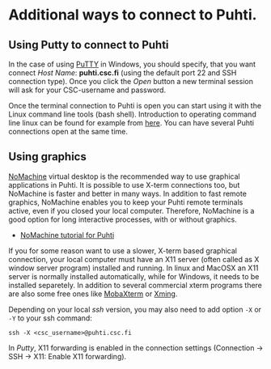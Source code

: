# Additional ways to connect to Puhti.


## Using Putty to connect to Puhti

In the case of using [PuTTY](https://putty.org/) in Windows, you should specify, that you want connect _Host Name_: **puhti.csc.fi** (using the default port 22 and SSH connection type). Once you click the _Open_ button a new terminal session will ask for your CSC-username and password.

Once the terminal connection to Puhti is open you can start using it with the Linux command line tools (bash shell). Introduction to
operating command line linux can be found for example from [here](https://research.csc.fi/csc-guide-linux-basics-for-csc). You can have several Puhti connections open at the same time.


## Using graphics

[NoMachine](../apps/nomachine.md) virtual desktop is the recommended way to use graphical applications in Puhti.
It is possible to use X-term connections too, but NoMachine is faster and better in many ways.
In addition to fast remote graphics, NoMachine enables you to 
keep your Puhti remote terminals active, even if you closed your local computer. 
Therefore, NoMachine is a good option for long interactive processes, with or without graphics.

*   [NoMachine tutorial for Puhti](../support/tutorials/nomachine-usage.md)

If you for some reason want to use a slower, X-term based graphical connection, your local computer must have an X11 server
(often called as X window server program) installed and running. In linux and MacOSX an X11 server is 
normally installed automatically, while for Windows, it needs to be installed separetely. 
In addition to several commercial xterm programs there are also some free ones 
like [MobaXterm](https://mobaxterm.mobatek.net/) or [Xming](http://www.straightrunning.com/XmingNotes/).

Depending on your local _ssh_ version, you may also need to add option `-X` or `-Y` to your ssh command:
```
ssh -X <csc_username>@puhti.csc.fi
```

In _Putty_, X11 forwarding is enabled in the connection settings (Connection -> SSH -> X11: Enable X11 forwarding).





